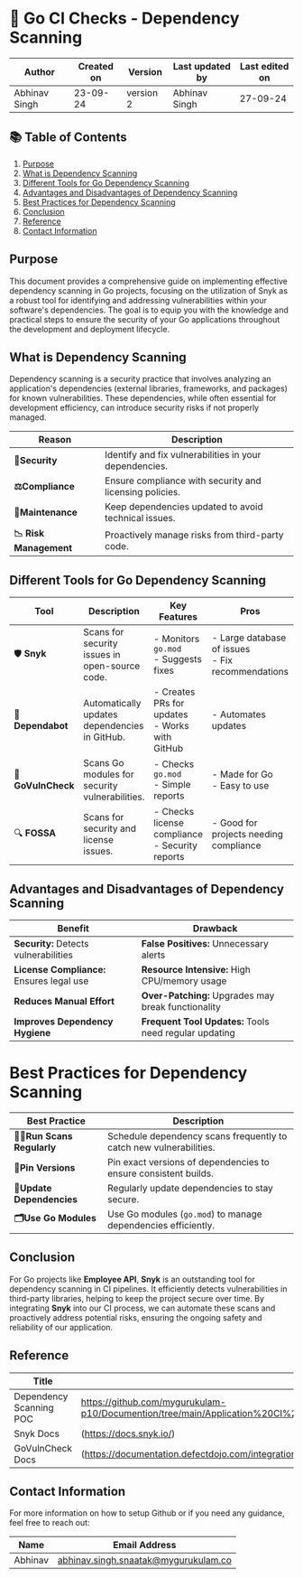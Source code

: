 # 🐹 Go CI Checks - Dependency Scanning

|  Author        | Created on |  Version  | Last updated by   |   Last edited on   |
|----------------|------------|-----------|-------------------|--------------------|
| Abhinav Singh  |  23-09-24  | version 2 |   Abhinav Singh   |      27-09-24      |


 ## 📚 Table of Contents

1. [Purpose](#purpose)
2. [What is Dependency Scanning](#what-is-dependency-scanning)
3. [Different Tools for Go Dependency Scanning](#different-tools-for-go-dependency-scanning)
4. [Advantages and Disadvantages of Dependency Scanning](#advantages-and-disadvantages-of-dependency-scanning)
5. [Best Practices for Dependency Scanning](#best-practices-for-dependency-scanning)
6. [Conclusion](#conclusion)
7. [Reference](#reference)
8. [Contact Information](#contact-information)

## Purpose

This document provides a comprehensive guide on implementing effective dependency scanning in Go projects, focusing on the utilization of Snyk as a robust tool for identifying and addressing vulnerabilities within your software's dependencies. The goal is to equip you with the knowledge and practical steps to ensure the security of your Go applications throughout the development and deployment lifecycle.


## What is Dependency Scanning

Dependency scanning is a security practice that involves analyzing an application's dependencies (external libraries, frameworks, and packages) for known vulnerabilities. These dependencies, while often essential for development efficiency, can introduce security risks if not properly managed.


| **Reason**              |             **Description**                                |
|--------------------------------|-----------------------------------------------------|
| **🔐Security**                | Identify and fix vulnerabilities in your dependencies. |
| **⚖️Compliance**              | Ensure compliance with security and licensing policies.|
| **🔧Maintenance**             | Keep dependencies updated to avoid technical issues.|
| **📉 Risk Management**         | Proactively manage risks from third-party code.  |

## Different Tools for Go Dependency Scanning

| Tool            | Description                                       | Key Features                                      | Pros                                         | Cons                                        |
|-----------------|---------------------------------------------------|--------------------------------------------------|----------------------------------------------|---------------------------------------------|
| 🛡️ **Snyk**       | Scans for security issues in open-source code.    | - Monitors `go.mod` <br> - Suggests fixes         | - Large database of issues <br> - Fix recommendations | - Some features require payment             |
| 🤖 **Dependabot** | Automatically updates dependencies in GitHub.    | - Creates PRs for updates <br> - Works with GitHub | - Automates updates                          | - Only works with GitHub                    |
| 🚨 **GoVulnCheck** | Scans Go modules for security vulnerabilities.   | - Checks `go.mod` <br> - Simple reports           | - Made for Go <br> - Easy to use             | - Limited features                          |
| 🔍 **FOSSA**      | Scans for security and license issues.           | - Checks license compliance <br> - Security reports | - Good for projects needing compliance       | - Too complex for smaller projects          |



## Advantages and Disadvantages of Dependency Scanning

| Benefit                        | Drawback                                      |
|---------------------------------|-----------------------------------------------|
| **Security:** Detects vulnerabilities           | **False Positives:** Unnecessary alerts              |
| **License Compliance:** Ensures legal use       | **Resource Intensive:** High CPU/memory usage        |
| **Reduces Manual Effort**                       | **Over-Patching:** Upgrades may break functionality  |
| **Improves Dependency Hygiene**                 | **Frequent Tool Updates:** Tools need regular updating |


# Best Practices for Dependency Scanning

| Best Practice            | Description                                                                   |
|--------------------------|-------------------------------------------------------------------------------|
| **🏃‍♂️Run Scans Regularly**   | Schedule dependency scans frequently to catch new vulnerabilities.            |
| **📌Pin Versions**          | Pin exact versions of dependencies to ensure consistent builds.               |
| **🔄Update Dependencies**   | Regularly update dependencies to stay secure.                                 |
| **🗂️Use Go Modules**        | Use Go modules (`go.mod`) to manage dependencies efficiently.                |

## Conclusion

For Go projects like **Employee API**, **Snyk** is an outstanding tool for dependency scanning in CI pipelines. It efficiently detects vulnerabilities in third-party libraries, helping to keep the project secure over time. By integrating **Snyk** into our CI process, we can automate these scans and proactively address potential risks, ensuring the ongoing safety and reliability of our application.

## Reference

| Title                                 | Link                                                                                           |
|---------------------------------------|------------------------------------------------------------------------------------------------|
| Dependency Scanning POC | https://github.com/mygurukulam-p10/Documention/tree/main/Application%20CI%20Design/GoLang%20CI%20Checks/Dependency%20scanning%20POC |
|    Snyk Docs  | (https://docs.snyk.io/) |
|    GoVulnCheck Docs     |   (https://documentation.defectdojo.com/integrations/parsers/file/govulncheck/) |

## Contact Information

For more information on how to setup Github or if you need any guidance, feel free to reach out:

|  Name   | Email Address                                  |
|---------|------------------------------------------------|
| Abhinav | abhinav.singh.snaatak@mygurukulam.co           |
